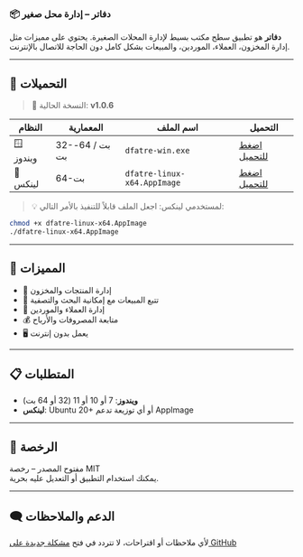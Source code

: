 ### 📦 دفاتر – إدارة محل صغير

**دفاتر** هو تطبيق سطح مكتب بسيط لإدارة المحلات الصغيرة. يحتوي على مميزات مثل إدارة المخزون، العملاء، الموردين، والمبيعات بشكل كامل دون الحاجة للاتصال بالإنترنت.

---

## 🚀 التحميلات

> 🔖 النسخة الحالية: **v1.0.6**

| النظام | المعمارية | اسم الملف | التحميل |
|--------|------------|-----------|---------|
| 🪟 ويندوز | 32-بت / 64-بت | `dfatre-win.exe` | [اضغط للتحميل](https://github.com/MNaguib2/Dfatre/releases/download/1.0.5/DFATRE-Setup-1.0.6.exe) |
| 🐧 لينكس | 64-بت | `dfatre-linux-x64.AppImage` | [اضغط للتحميل](https://github.com/MNaguib2/Dfatre/releases/download/1.0.5/dfatre_1.0.6_amd64.deb) |

> 💡 لمستخدمي لينكس: اجعل الملف قابلاً للتنفيذ بالأمر التالي:
```bash
chmod +x dfatre-linux-x64.AppImage
./dfatre-linux-x64.AppImage
```

---

## 🧩 المميزات

- 🛒 إدارة المنتجات والمخزون
- 🧾 تتبع المبيعات مع إمكانية البحث والتصفية
- 👥 إدارة العملاء والموردين
- 💰 متابعة المصروفات والأرباح
- 🖥️ يعمل بدون إنترنت

---

## 📋 المتطلبات

- **ويندوز**: 7 أو 10 أو 11 (32 أو 64 بت)
- **لينكس**: Ubuntu 20+ أو أي توزيعة تدعم AppImage

---

## 📝 الرخصة

مفتوح المصدر – رخصة MIT  
يمكنك استخدام التطبيق أو التعديل عليه بحرية.

---

## 🗨️ الدعم والملاحظات

لأي ملاحظات أو اقتراحات، لا تتردد في فتح [مشكلة جديدة على GitHub](https://github.com/your-repo/issues)
